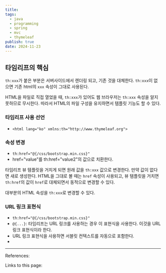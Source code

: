 ```yaml
---
title: 
tags:
  - java
  - programming
  - spring
  - mvc
  - thymeleaf
publish: true
date: 2024-11-23
---
```

## 타임리프의 핵심
`th:xxx`가 붙은 부분은 서버사이드에서 렌더링 되고, 기존 것을 대체한다. `th:xxx`이 없으면 기존 html의 `xxx` 속성이 그대로 사용된다.

HTML을 파일로 직접 열었을 때, `th:xxx`가 있어도 웹 브라우저는 `th:xxx` 속성을 알지 못하므로 무시한다. 따라서 HTML의 파일 구성을 유지하면서 템플릿 기능도 할 수 있다.


### 타임리프 사용 선언
- `<html lang="ko" xmlns:th="http://www.thymeleaf.org">`
### 속성 변경
- `th:href="@{/css/bootstrap.min.css}"`
- href="value"를 th:href="value2"의 값으로 치환한다.

타임리프 뷰 템플릿을 거치게 되면 원래 값을 `th:xxx` 값으로 변경한다. 만약 값이 없다면 새로 생성한다.
HTML을 그대로 볼 때는 `href` 속성이 사용되고, 뷰 템플릿을 거치면 `th:href`의 값이 `href`로 대체되면서 동적으로 변경할 수 있다.

대부분의 HTML 속성을 `th:xxx`로 변경할 수 있다.

### URL 링크 표현식
- `th:href="@{/css/bootstrap.min.css}"`
- `@{...}`: 타임리프는 URL 링크를 사용하는 경우 이 표현식을 사용한다. 이것을 URL 링크 표현식이라 한다.
- URL 링크 표현식을 사용하면 서블릿 컨텍스트를 자동으로 포함한다.
- 





---
References: 

Links to this page: 